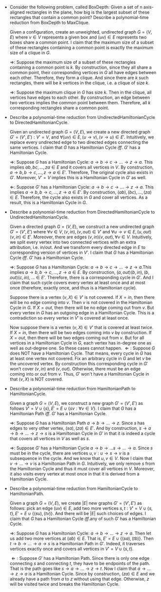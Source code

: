 - Consider the following problem, called BoxDepth: Given a set of n axis-aligned rectangles in the plane, how big is the largest subset of these rectangles that contain a common point? Describe a polynomial-time reduction from BoxDepth to MaxClique.

  Given a configuration, create an unweighted, undirected graph $G=(V,E)$ where $v\in V$ represents a given box and $(uv)\in E$ represents two boxes share a common point. I claim that the maximum size of a subset of these rectangles containing a common point is exactly the maximum size of a clique in $G$.

  $\Rightarrow$: Suppose the maximum size of a subset of these rectangles containing a common point is $k$. By construction, since they all share a common point, their corresponding vertices in $G$ all have edges between each other. Therefore, they form a clique. And since there are $k$ such rectangles, there will be $k$ vertices in the clique, i.e. a clique of size $k$.

  $\Rightarrow$: Suppose the maximum clique in $G$ has size $k$. Then in the clique, all vertices have edges to each other. By construction, an edge between two vertices implies the common point between them. Therefore, all $k$ corresponding rectangles share a common point.

- Describe a polynomial-time reduction from UndirectedHamiltonianCycle to
  DirectedHamiltonianCycle.

  Given an undirected graph $G=(V,E)$, we create a new directed graph $G'=(V',E'):V'=V$, and  $\forall(uv)\in E,(u\to v),(v\to u)\in E'$. Intuitively, we replace every undirected edge to two directed edges connecting the same vertices. I claim that $G$ has a Hamiltonian Cycle $iff.$ $G'$ has a Hamiltonian Cycle.

  $\Rightarrow$: Suppose $G$ has a Hamiltonian Cycle: $a\to b\to c\to\dots\to z\to a$. This implies $ab,bc,\dots,za\in E$ and it covers all vertices in $V$. By construction, $a\to b,b\to c,\dots,z\to a\in E'$. Therefore, The original cycle also exists in $G'$. Moreover, $V'=V$ implies this is a Hamiltonian Cycle in $G'$ as well.

  $\Leftarrow$: Suppose $G'$ has a Hamiltonian Cycle: $a\to b\to c\to\dots\to z\to a$. This implies $a\to b,b\to c,\dots,z\to a\in E'$. By construction, $(ab),(bc),\dots,(za)\in E$. Therefore, the cycle also exists in $G$ and cover all vertices. As a result, this is a Hamiltonian Cycle in $G$.

- Describe a polynomial-time reduction from DirectedHamiltonianCycle to UndirectedHamiltonianCycle.

  Given a directed graph $G=(V,E)$, we construct a new undirected graph $G'=(V',E')$ where $\forall v\in V,(v,in),(v,out)\in V'$ and $\forall u\to v\in E,(u,out)(v,in)\in E'$. Moreover, there are edges $(v,in)(v,out),\forall v\in V$. Intuitively, we split every vertex into two connected vertices with an extra attribution, i.e. in/out. And we transform every directed edge in $E$ to corresponding version of vertices in $V'$. I claim that $G$ has a Hamiltonian Cycle $iff.$ $G'$ has a Hamiltonian Cycle.

  $\Rightarrow$: Suppose $G$ has a Hamiltonian Cycle: $a\to b\to c\to\dots\to z\to a$.This implies $a\to b,b\to c,\dots,z\to a\in E$. By construction, $(a,out)(b,in),(b,out)(c,in),\dots\in E'$. Therefore, there is a corresponding cycle in $G'$. And I claim that such cycle covers every vertex at least once and at most once (therefore, exactly once, and thus is a Hamiltonian cycle).

  Suppose there is a vertex $(v,X)\in V'$ is not covered. If $X=in$, then there will be no edge coming into $v$. Then $v$ is not covered in the Hamiltonian Cycle in $G$. If $X=out$, then there will be no edge coming out from $v$. But every vertex in $G$ has an outgoing edge in a Hamiltonian Cycle. This is a contradiction so every vertex in $V'$ is covered at least once.

  Now suppose there is a vertex $(v,X)\in V'$ that is covered at least twice. If $X=in$, then there will be two edges coming into $v$ by construction. If $X=out$, then there will be two edges coming out from $v$. But for all vertices in a Hamiltonian Cycle in $G$, each vertex has in-degree one as well as out-degree one. So these cases cannot happen.                                                                                                                                                                                                                                                  $\Leftarrow:$ Suppose $G$ does NOT have a Hamiltonian Cycle. That means, every cycle in $G$ has at least one vertex not covered. Fix an arbitrary cycle in $G$ and let $v$ be the uncovered vertex. By construction this corresponding cycle in $G'$ won't cover $(v,in)$ and $(v,out)$. Otherwise, there must be an edge coming into or out from $v$. Thus, $G'$ won't have a Hamiltonian Cycle in that $(v,X)$ is NOT covered.

- Describe a polynomial-time reduction from HamiltonianPath to HamiltonianCycle.

  Given a graph $G=(V,E)$, we construct a new graph $G'=(V',E')$ as follows $V'=V\cup\{s\},E'=E\cup\{sv:\forall v\in V\}$. I claim that $G$ has a Hamiltonian Path $iff.$ $G'$ has a Hamiltonian Cycle.

  $\Rightarrow$: Suppose $G$ has a Hamiltonian Path $a\to b\to\dots\to z$. Since $s$ has edges to very other vertex, $(sa),(za)\in E'$. And by construction, $s\to a\to b\to\dots\to z\to s$ is a Hamiltonian Cycle in $G'$ in that it is indeed a cycle that covers all vertices in $V$ as well as $s$.

  $\Rightarrow$: Suppose $G'$ has a Hamiltonian Cycle $a\to b\to\dots s\to\dots\to a$. Since $s$ must be in the cycle, there are vertices $u,v:u\to s\to v$ is a subsequence in the cycle. And we know that $u,v\in V$. Now I claim that $v\to\dots\to v$ is a Hamiltonian Path in $G$. Intuitively, we only remove $s$ from the Hamiltonian Cycle and thus it must cover all vertices in $V$. Moreover, it also visits every vertex at most once in that it is derived from a Hamiltonian Cycle.

- Describe a polynomial-time reduction from HamiltonianCycle to HamiltonianPath.

  Given a graph $G=(V,E)$, we create $|E|$ new graphs $G'=(V',E')$ as follows: pick an edge $(uv)\in E$, add two more vertices $s,t:V'=V\cup\{s,t\},E'=E\cup\{(su),(tv)\}$. And there will be $|E|$ such choices of edges. I claim that $G$ has a Hamiltonian Cycle $iff.$any of such $G'$ has a Hamiltonian Cycle.

  $\Rightarrow$: Suppose $G$ has a Hamiltonian Cycle: $a\to b\to\dots\to z\to a$. Then let us add two more vertices at $(ab)\in E$. That is, $E'=E\cup\{(sa),(tb)\}$. Then $t\to b\to\dots\to a\to s$ is a Hamiltonian Path in $G'$. Indeed, it traverses vertices exactly once and covers all vertices in $V'=V\cup\{s,t\}$.

  $\Leftarrow:$ Suppose $G'$ has a Hamiltonian Path. Since there is only one edge connecting $s$ and connecting $t$, they have to be endpoints of the path. That is the path goes like $s\to a\to\dots\to z\to t$. Now I claim that $a\to\dots\to z\to a$ is a Hamiltonian Cycle. Since by construction, $(za)\in E$ and we already have a path from $a$ to $z$ without using that edge. Otherwise, $z$ will be visited twice and breaks the Hamiltonian Cycle.

  ​